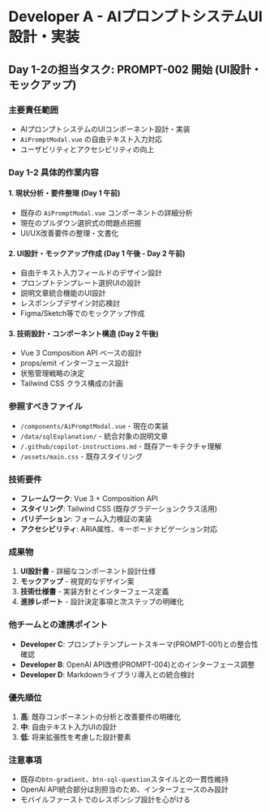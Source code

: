 # Developer A - AIプロンプトシステムUI設計・実装

## Day 1-2の担当タスク: PROMPT-002 開始 (UI設計・モックアップ)

### 主要責任範囲
- AIプロンプトシステムのUIコンポーネント設計・実装
- `AiPromptModal.vue` の自由テキスト入力対応
- ユーザビリティとアクセシビリティの向上

### Day 1-2 具体的作業内容

#### 1. 現状分析・要件整理 (Day 1 午前)
- 既存の `AiPromptModal.vue` コンポーネントの詳細分析
- 現在のプルダウン選択式の問題点把握
- UI/UX改善要件の整理・文書化

#### 2. UI設計・モックアップ作成 (Day 1 午後 - Day 2 午前)
- 自由テキスト入力フィールドのデザイン設計
- プロンプトテンプレート選択UIの設計
- 説明文章統合機能のUI設計
- レスポンシブデザイン対応検討
- Figma/Sketch等でのモックアップ作成

#### 3. 技術設計・コンポーネント構造 (Day 2 午後)
- Vue 3 Composition API ベースの設計
- props/emit インターフェース設計
- 状態管理戦略の決定
- Tailwind CSS クラス構成の計画

### 参照すべきファイル
- `/components/AiPromptModal.vue` - 現在の実装
- `/data/sqlExplanation/` - 統合対象の説明文章
- `/.github/copilot-instructions.md` - 既存アーキテクチャ理解
- `/assets/main.css` - 既存スタイリング

### 技術要件
- **フレームワーク**: Vue 3 + Composition API
- **スタイリング**: Tailwind CSS (既存グラデーションクラス活用)
- **バリデーション**: フォーム入力検証の実装
- **アクセシビリティ**: ARIA属性、キーボードナビゲーション対応

### 成果物
1. **UI設計書** - 詳細なコンポーネント設計仕様
2. **モックアップ** - 視覚的なデザイン案
3. **技術仕様書** - 実装方針とインターフェース定義
4. **進捗レポート** - 設計決定事項と次ステップの明確化

### 他チームとの連携ポイント
- **Developer C**: プロンプトテンプレートスキーマ(PROMPT-001)との整合性確認
- **Developer B**: OpenAI API改修(PROMPT-004)とのインターフェース調整
- **Developer D**: Markdownライブラリ導入との統合検討

### 優先順位
1. **高**: 既存コンポーネントの分析と改善要件の明確化
2. **中**: 自由テキスト入力UIの設計
3. **低**: 将来拡張性を考慮した設計要素

### 注意事項
- 既存の`btn-gradient`、`btn-sql-question`スタイルとの一貫性維持
- OpenAI API統合部分は別担当のため、インターフェースのみ設計
- モバイルファーストでのレスポンシブ設計を心がける
